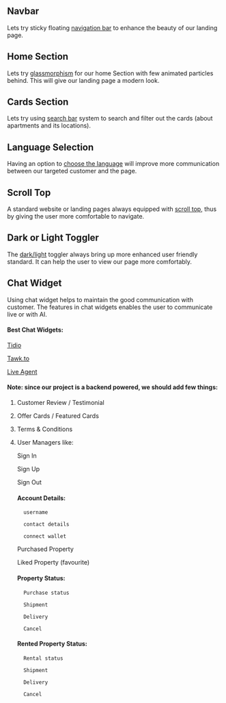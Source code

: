 ## Navbar
Lets try sticky floating  [navigation bar](https://github.com/KaniskarK/Floating-Navigation-Bar-By-React-Js?tab=readme-ov-file) to enhance the beauty of our landing page.

## Home Section

Lets try [glassmorphism](https://www.npmjs.com/package/@tsamantanis/react-glassmorphism) for our home Section with few animated particles behind. This will give our landing page a modern look.


## Cards Section

Lets try using [search bar](https://refine.dev/blog/react-search-bar-and-filtering/#introduction) system to search and filter out the cards (about apartments and its locations).

## Language Selection
Having an option to [choose the language](https://github.com/MarcAbonce/react-lang-selecta) will improve more communication between our targeted customer and the page.


## Scroll Top
A standard website or landing pages always equipped with [scroll top](https://www.npmjs.com/package/react-scroll-to-top), thus by giving the user more comfortable to navigate.

## Dark or Light  Toggler
The [dark/light](https://github.com/MohdRash/toggling-bar) toggler always  bring up more enhanced user friendly standard. It can help the user to view our page more comfortably.

## Chat Widget
Using chat widget helps to maintain the good communication with customer. The features in  chat widgets enables the user  to communicate live   or with AI.

#### Best Chat Widgets:

[Tidio](https://www.tidio.com/)

[Tawk.to](https://www.tawk.to/)

[Live Agent](https://www.liveagent.com)

#### Note: since our project is a backend powered, we should add few things:

1) Customer Review / Testimonial

2) Offer Cards / Featured Cards

3) Terms & Conditions

4) User Managers like:

    Sign In

    Sign Up

    Sign Out

    #### Account Details:
       
         username

         contact details

         connect wallet

    Purchased Property

    Liked Property (favourite)

    #### Property Status:

         Purchase status

         Shipment

         Delivery

         Cancel

   #### Rented Property Status:

         Rental status

         Shipment

         Delivery

         Cancel


